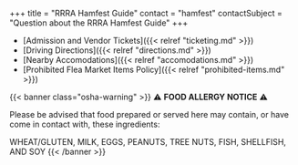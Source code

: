 +++
title = "RRRA Hamfest Guide"
contact = "hamfest"
contactSubject = "Question about the RRRA Hamfest Guide"
+++
* [Admission and Vendor Tickets]({{< relref "ticketing.md" >}})
* [Driving Directions]({{< relref "directions.md" >}})
* [Nearby Accomodations]({{< relref "accomodations.md" >}})
* [Prohibited Flea Market Items Policy]({{< relref "prohibited-items.md" >}})

{{< banner class="osha-warning" >}}
:warning: **FOOD ALLERGY NOTICE** :warning:

Please be advised that food prepared or served here may contain, or have 
come in contact with, these ingredients:

WHEAT/GLUTEN, MILK, EGGS, PEANUTS, TREE NUTS, FISH, SHELLFISH, AND SOY
{{< /banner >}}
